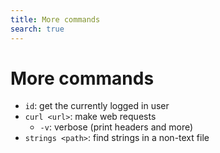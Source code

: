 ```yaml
---
title: More commands
search: true
---
```


# More commands

- `id`: get the currently logged in user
- `curl <url>`: make web requests
	- `-v`: verbose (print headers and more)
- `strings <path>`: find strings in a non-text file
